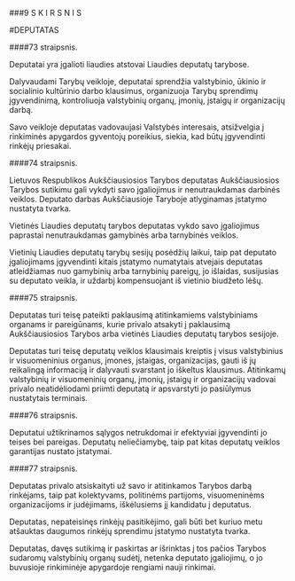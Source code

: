 ###9 S K I R S N I S

#DEPUTATAS

####73 straipsnis.

Deputatai yra įgalioti liaudies atstovai Liaudies deputatų tarybose.

Dalyvaudami Tarybų veikloje, deputatai sprendžia valstybinio, ūkinio ir socialinio kultūrinio darbo klausimus, organizuoja Tarybų sprendimų įgyvendinimą, kontroliuoja valstybinių organų, įmonių, įstaigų ir organizacijų darbą.

Savo veikloje deputatas vadovaujasi Valstybės interesais, atsižvelgia į rinkiminės apygardos gyventojų poreikius, siekia, kad būtų įgyvendinti rinkėjų priesakai.

####74 straipsnis.

Lietuvos Respublikos Aukščiausiosios Tarybos deputatas Aukščiausiosios Tarybos sutikimu gali vykdyti savo įgaliojimus ir nenutraukdamas darbinės veiklos. Deputato darbas Aukščiausioje Taryboje atlyginamas įstatymo nustatyta tvarka.

Vietinės Liaudies deputatų tarybos deputatas vykdo savo įgaliojimus paprastai nenutraukdamas gamybinės arba tarnybinės veiklos.

Vietinių Liaudies deputatų tarybų sesijų posėdžių laikui, taip pat deputato įgaliojimams įgyvendinti kitais įstatymo numatytais atvejais deputatas atleidžiamas nuo gamybinių arba tarnybinių pareigų, jo išlaidas, susijusias su deputato veikla, ir uždarbį kompensuojant iš vietinio biudžeto lėšų.

####75 straipsnis.

Deputatas turi teisę pateikti paklausimą atitinkamiems valstybiniams organams ir pareigūnams, kurie privalo atsakyti į paklausimą Aukščiausiosios Tarybos arba vietinės Liaudies deputatų tarybos sesijoje.

Deputatas turi teisę deputatų veiklos klausimais kreiptis į visus valstybinius ir visuomeninius organus, įmones, įstaigas, organizacijas, gauti iš jų reikalingą informaciją ir dalyvauti svarstant jo iškeltus klausimus. Atitinkamų valstybinių ir visuomeninių organų, įmonių, įstaigų ir organizacijų vadovai privalo neatidėliodami priimti deputatą ir apsvarstyti jo pasiūlymus nustatytais terminais.

####76 straipsnis.

Deputatui užtikrinamos sąlygos netrukdomai ir efektyviai įgyvendinti jo teises bei pareigas.
Deputatų neliečiamybę, taip pat kitas deputatų veiklos garantijas nustato įstatymai.

####77 straipsnis.

Deputatas privalo atsiskaityti už savo ir atitinkamos Tarybos darbą rinkėjams, taip pat kolektyvams, politinėms partijoms, visuomeninėms organizacijoms ir judėjimams, iškėlusiems jį kandidatu į deputatus.

Deputatas, nepateisinęs rinkėjų pasitikėjimo, gali būti bet kuriuo metu atšauktas daugumos rinkėjų sprendimu įstatymo nustatyta tvarka.

Deputatas, davęs sutikimą ir paskirtas ar išrinktas į tos pačios Tarybos sudaromų valstybinių organų sudėtį, netenka deputato įgaliojimų, o jo buvusioje rinkiminėje apygardoje rengiami nauji rinkimai.
